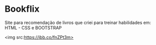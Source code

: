# Bookflix
Site para recomendação de livros que criei para treinar habilidades em: HTML - CSS e BOOTSTRAP

<img src:https://ibb.co/fnZPt3m>

